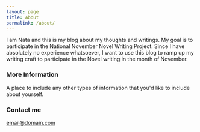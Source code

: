 ```yaml
---
layout: page
title: About
permalink: /about/
---
```


I am Nata and this is my blog about my thoughts and writings. My goal is to participate in the National November Novel Writing Project. Since I have absolutely no experience whatsoever, I want to use this blog to ramp up my writing craft to participate in the Novel writing in the month of November. 

### More Information

A place to include any other types of information that you'd like to include about yourself.

### Contact me

[email@domain.com](mailto:nata.goddanti@domain.com)
